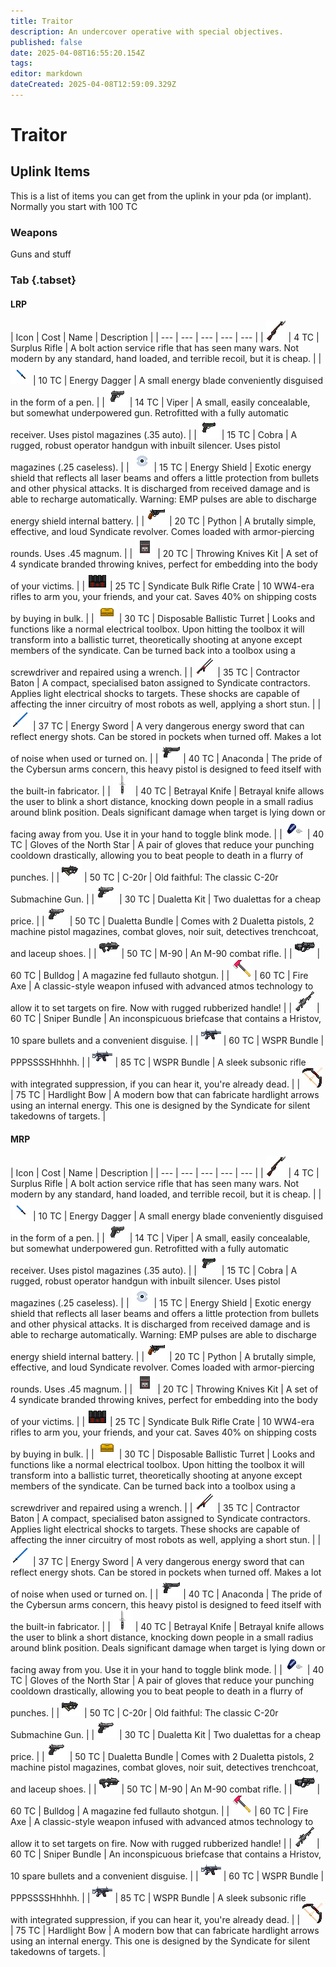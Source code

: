```yaml
---
title: Traitor
description: An undercover operative with special objectives.
published: false
date: 2025-04-08T16:55:20.154Z
tags: 
editor: markdown
dateCreated: 2025-04-08T12:59:09.329Z
---
```


# Traitor

## Uplink Items

This is a list of items you can get from the uplink in your pda (or implant). Normally you start with 100 TC
### Weapons

Guns and stuff
### Tab {.tabset}

#### LRP

| Icon | Cost | Name | Description |
| --- | --- | --- | --- | --- |
| ![](/kardashev-mosin.png) | 4 TC | Surplus Rifle | A bolt action service rifle that has seen many wars. Not modern by any standard, hand loaded, and terrible recoil, but it is cheap. |
| ![](/energy_dagger.png) | 10 TC | Energy Dagger | A small energy blade conveniently disguised in the form of a pen. |
| ![](/viper.png) | 14 TC | Viper | A small, easily concealable, but somewhat underpowered gun. Retrofitted with a fully automatic receiver. Uses pistol magazines (.35 auto). |
| ![](/cobra.png) | 15 TC | Cobra | A rugged, robust operator handgun with inbuilt silencer. Uses pistol magazines (.25 caseless). |
| ![](/energy_shield.png) | 15 TC | Energy Shield | Exotic energy shield that reflects all laser beams and offers a little protection from bullets and other physical attacks. It is discharged from received damage and is able to recharge automatically. Warning: EMP pulses are able to discharge energy shield internal battery. |
| ![](/python.png) | 20 TC | Python | A brutally simple, effective, and loud Syndicate revolver. Comes loaded with armor-piercing rounds. Uses .45 magnum. |
| ![](/throwing_knives_kit.png) | 20 TC | Throwing Knives Kit | A set of 4 syndicate branded throwing knives, perfect for embedding into the body of your victims. |
| ![](/syndicate_crate.png) | 25 TC | Syndicate Bulk Rifle Crate | 10 WW4-era rifles to arm you, your friends, and your cat. Saves 40% on shipping costs by buying in bulk. |
| ![](/electrical_toolbox.png) | 30 TC | Disposable Ballistic Turret | Looks and functions like a normal electrical toolbox. Upon hitting the toolbox it will transform into a ballistic turret, theoretically shooting at anyone except members of the syndicate. Can be turned back into a toolbox using a screwdriver and repaired using a wrench. |
| ![](/contractor_baton.png) | 35 TC | Contractor Baton | A compact, specialised baton assigned to Syndicate contractors. Applies light electrical shocks to targets. These shocks are capable of affecting the inner circuitry of most robots as well, applying a short stun. |
| ![](/energy_sword.png) | 37 TC | Energy Sword | A very dangerous energy sword that can reflect energy shots. Can be stored in pockets when turned off. Makes a lot of noise when used or turned on. |
| ![](/anaconda.png) | 40 TC | Anaconda | The pride of the Cybersun arms concern, this heavy pistol is designed to feed itself with the built-in fabricator. |
| ![](/betrayal_knife.png) | 40 TC | Betrayal Knife | Betrayal knife allows the user to blink a short distance, knocking down people in a small radius around blink position. Deals significant damage when target is lying down or facing away from you. Use it in your hand to toggle blink mode. |
| ![](/gloves_of_the_north_star.png) | 40 TC | Gloves of the North Star | A pair of gloves that reduce your punching cooldown drastically, allowing you to beat people to death in a flurry of punches. |
| ![](/c-20r.png) | 50 TC | C-20r | Old faithful: The classic C-20r Submachine Gun. |
| ![](/dualetta.png) | 30 TC | Dualetta Kit | Two dualettas for a cheap price. |
| ![](/dualetta.png) | 50 TC | Dualetta Bundle | Comes with 2 Dualetta pistols, 2 machine pistol magazines, combat gloves, noir suit, detectives trenchcoat, and laceup shoes. |
| ![](/m-90.png) | 50 TC | M-90 | An M-90 combat rifle. |
| ![](/bulldog.png) | 60 TC | Bulldog | A magazine fed fullauto shotgun. |
| ![](/fire_axe.png) | 60 TC | Fire Axe | A classic-style weapon infused with advanced atmos technology to allow it to set targets on fire. Now with rugged rubberized handle! |
| ![](/hristov.png) | 60 TC | Sniper Bundle | An inconspicuous briefcase that contains a Hristov, 10 spare bullets and a convenient disguise. |
| ![](/wspr.png) | 60 TC | WSPR Bundle | PPPSSSSHhhhh. |
| ![](/wspr.png) | 85 TC | WSPR Bundle | A sleek subsonic rifle with integrated suppression, if you can hear it, you're already dead. |
| ![](/hardlight_bow.png) | 75 TC | Hardlight Bow | A modern bow that can fabricate hardlight arrows using an internal energy. This one is designed by the Syndicate for silent takedowns of targets. |

#### MRP
| Icon | Cost | Name | Description |
| --- | --- | --- | --- | --- |
| ![](/kardashev-mosin.png) | 4 TC | Surplus Rifle | A bolt action service rifle that has seen many wars. Not modern by any standard, hand loaded, and terrible recoil, but it is cheap. |
| ![](/energy_dagger.png) | 10 TC | Energy Dagger | A small energy blade conveniently disguised in the form of a pen. |
| ![](/viper.png) | 14 TC | Viper | A small, easily concealable, but somewhat underpowered gun. Retrofitted with a fully automatic receiver. Uses pistol magazines (.35 auto). |
| ![](/cobra.png) | 15 TC | Cobra | A rugged, robust operator handgun with inbuilt silencer. Uses pistol magazines (.25 caseless). |
| ![](/energy_shield.png) | 15 TC | Energy Shield | Exotic energy shield that reflects all laser beams and offers a little protection from bullets and other physical attacks. It is discharged from received damage and is able to recharge automatically. Warning: EMP pulses are able to discharge energy shield internal battery. |
| ![](/python.png) | 20 TC | Python | A brutally simple, effective, and loud Syndicate revolver. Comes loaded with armor-piercing rounds. Uses .45 magnum. |
| ![](/throwing_knives_kit.png) | 20 TC | Throwing Knives Kit | A set of 4 syndicate branded throwing knives, perfect for embedding into the body of your victims. |
| ![](/syndicate_crate.png) | 25 TC | Syndicate Bulk Rifle Crate | 10 WW4-era rifles to arm you, your friends, and your cat. Saves 40% on shipping costs by buying in bulk. |
| ![](/electrical_toolbox.png) | 30 TC | Disposable Ballistic Turret | Looks and functions like a normal electrical toolbox. Upon hitting the toolbox it will transform into a ballistic turret, theoretically shooting at anyone except members of the syndicate. Can be turned back into a toolbox using a screwdriver and repaired using a wrench. |
| ![](/contractor_baton.png) | 35 TC | Contractor Baton | A compact, specialised baton assigned to Syndicate contractors. Applies light electrical shocks to targets. These shocks are capable of affecting the inner circuitry of most robots as well, applying a short stun. |
| ![](/energy_sword.png) | 37 TC | Energy Sword | A very dangerous energy sword that can reflect energy shots. Can be stored in pockets when turned off. Makes a lot of noise when used or turned on. |
| ![](/anaconda.png) | 40 TC | Anaconda | The pride of the Cybersun arms concern, this heavy pistol is designed to feed itself with the built-in fabricator. |
| ![](/betrayal_knife.png) | 40 TC | Betrayal Knife | Betrayal knife allows the user to blink a short distance, knocking down people in a small radius around blink position. Deals significant damage when target is lying down or facing away from you. Use it in your hand to toggle blink mode. |
| ![](/gloves_of_the_north_star.png) | 40 TC | Gloves of the North Star | A pair of gloves that reduce your punching cooldown drastically, allowing you to beat people to death in a flurry of punches. |
| ![](/c-20r.png) | 50 TC | C-20r | Old faithful: The classic C-20r Submachine Gun. |
| ![](/dualetta.png) | 30 TC | Dualetta Kit | Two dualettas for a cheap price. |
| ![](/dualetta.png) | 50 TC | Dualetta Bundle | Comes with 2 Dualetta pistols, 2 machine pistol magazines, combat gloves, noir suit, detectives trenchcoat, and laceup shoes. |
| ![](/m-90.png) | 50 TC | M-90 | An M-90 combat rifle. |
| ![](/bulldog.png) | 60 TC | Bulldog | A magazine fed fullauto shotgun. |
| ![](/fire_axe.png) | 60 TC | Fire Axe | A classic-style weapon infused with advanced atmos technology to allow it to set targets on fire. Now with rugged rubberized handle! |
| ![](/hristov.png) | 60 TC | Sniper Bundle | An inconspicuous briefcase that contains a Hristov, 10 spare bullets and a convenient disguise. |
| ![](/wspr.png) | 60 TC | WSPR Bundle | PPPSSSSHhhhh. |
| ![](/wspr.png) | 85 TC | WSPR Bundle | A sleek subsonic rifle with integrated suppression, if you can hear it, you're already dead. |
| ![](/hardlight_bow.png) | 75 TC | Hardlight Bow | A modern bow that can fabricate hardlight arrows using an internal energy. This one is designed by the Syndicate for silent takedowns of targets. |
